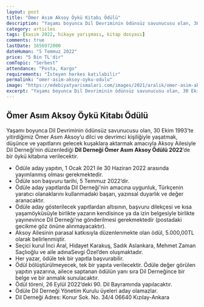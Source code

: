 ```yaml
---
layout: post
title: "Ömer Asım Aksoy Öykü Kitabı Ödülü"
description: "Yaşamı boyunca Dil Devriminin ödünsüz savunucusu olan, 30 Ekim 1993’te yitirdiğimiz Ömer Asım Aksoy’u dilci ve devrimci kişiliğiyle yaşatmak, düşünce ve yapıtlarını gelecek kuşaklara aktarmak amacıyla Aksoy Ailesiyle Dil Derneği’nin düzenlediği Dil Derneği Ömer Asım Aksoy Ödülü 2022’de bir öykü kitabına verilecektir."
category: articles
tags: [kasım 2022, hikaye yarışması, kitap dosyası]
comments: true
lastDate: 1656972000
dateHuman: "5 Temmuz 2022"
price: "5 Bin TL'dir"
comTopic: "Serbest"
attendance: "Posta, Kargo"
requirements: "İsteyen herkes katılabilir"
permalink: "omer-asim-aksoy-oyku-odulu"
image: "https://edebiyatyarismalari.com/images/2021/aralik/omer-asim-aksoy-odulu.jpg"
excerpt: "Yaşamı boyunca Dil Devriminin ödünsüz savunucusu olan, 30 Ekim 1993’te yitirdiğimiz Ömer Asım Aksoy’u dilci ve devrimci kişiliğiyle yaşatmak, düşünce ve yapıtlarını gelecek kuşaklara aktarmak amacıyla Aksoy Ailesiyle Dil Derneği’nin düzenlediği <strong>Dil Derneği Ömer Asım Aksoy Ödülü 2022</strong>’de bir öykü kitabına verilecektir."
---
```


## Ömer Asım Aksoy Öykü Kitabı Ödülü
Yaşamı boyunca Dil Devriminin ödünsüz savunucusu olan, 30 Ekim 1993’te yitirdiğimiz Ömer Asım Aksoy’u dilci ve devrimci kişiliğiyle yaşatmak, düşünce ve yapıtlarını gelecek kuşaklara aktarmak amacıyla Aksoy Ailesiyle Dil Derneği’nin düzenlediği **Dil Derneği Ömer Asım Aksoy Ödülü 2022**’de bir öykü kitabına verilecektir.  

- Ödüle aday yapıtın, 1 Ocak 2021 ile 30 Haziran 2022 arasında yayımlanmış olması gerekmektedir.
- Ödüle son başvuru tarihi, 5 Temmuz 2022’dir.
- Ödüle aday yapıtlarda Dil Derneği'nin amacına uygunluk, Türkçenin yaratıcı olanaklarını kullanmadaki başarı, yazınsal duyarlık ve değer aranacaktır.
- Ödüle aday gösterilecek yapıtlardan altısının, başvuru dilekçesi ve kısa yaşamöyküsüyle birlikte yazarın kendisince ya da izin belgesiyle birlikte yayınevince Dil Derneği'ne gönderilmesi gerekmektedir (postadaki gecikme göz önüne alınmayacaktır).
- Aksoy Ailesinin parasal katkısıyla düzenlenmekte olan ödül, 5.000,00TL olarak belirlenmiştir.
- Seçici kurul İnci Aral, Hidayet Karakuş, Sadık Aslankara, Mehmet Zaman Saçlıoğlu ve aile adınaSevgi Özel’den oluşmaktadır.
- Her yazar, ödüle tek bir yapıtla başvurabilir.
- Ödül bölüştürülmeyecek, tek bir yapıta verilecektir. Ödüle değer görülen yapıtın yazarına, ailece saptanan ödülün yanı sıra Dil Derneğince bir belge ve bir anmalık sunulacaktır.
- Ödül töreni, 26 Eylül 2022’deki 90. Dil Bayramında yapılacaktır.
- Ödüle Dil Derneği Yönetim Kurulu üyeleri aday olamazlar.
- Dil Derneği Adres: Konur Sok. No. 34/4 06640 Kızılay-Ankara